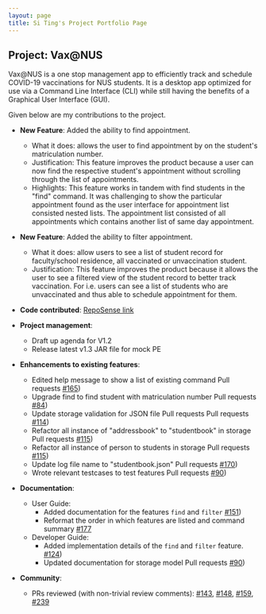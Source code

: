 ```yaml
---
layout: page
title: Si Ting's Project Portfolio Page
---
```


## Project: Vax@NUS

Vax@NUS is a one stop management app to efficiently track and schedule COVID-19 vaccinations for NUS students. It is a desktop app optimized for use via a Command Line Interface (CLI) while still having the benefits of a Graphical User Interface (GUI).

Given below are my contributions to the project.

* **New Feature**: Added the ability to find appointment.
  * What it does: allows the user to find appointment by on the student's matriculation number.
  * Justification: This feature improves the product because a user can now find the respective student's appointment without scrolling through the list of appointments. 
  * Highlights: This feature works in tandem with find students in the "find" command. It was challenging to show the particular appointment found as the user interface for appointment list consisted nested lists. The appointment list consisted  of all appointments which contains another list of same day appointment. 

* **New Feature**: Added the ability to filter appointment.
  * What it does: allow users to see a list of student record for faculty/school residence, all vaccinated or unvaccination student.
  * Justification: This feature improves the product because it allows the user to see a filtered view of the student record to better track vaccination. For i.e. users can see a list of students who are unvaccinated and thus able to schedule appointment for them. 

* **Code contributed**: [RepoSense link](https://nus-cs2103-ay2021s2.github.io/tp-dashboard/?search=AY2021S2-CS2103T-W10-4&sort=groupTitle&sortWithin=title&timeframe=commit&mergegroup=&groupSelect=groupByRepos&breakdown=true&checkedFileTypes=docs~functional-code~test-code~other&since=2021-02-19&tabOpen=true&tabType=authorship&tabAuthor=SiTingST&tabRepo=AY2021S2-CS2103T-W10-4%2Ftp%5Bmaster%5D&authorshipIsMergeGroup=false&authorshipFileTypes=docs~functional-code~test-code&authorshipIsBinaryFileTypeChecked=false)

* **Project management**:
  * Draft up agenda for V1.2 
  * Release latest v1.3 JAR file for mock PE 

* **Enhancements to existing features**:

  * Edited help message to show a list of existing command Pull requests [\#165](https://github.com/AY2021S2-CS2103T-W10-4/tp/pull/165))
  * Upgrade find to find student with matriculation number Pull requests [\#84](https://github.com/AY2021S2-CS2103T-W10-4/tp/pull/84))
  * Update storage validation for JSON file Pull requests Pull requests [\#114](https://github.com/AY2021S2-CS2103T-W10-4/tp/pull/144))
  * Refactor all instance of "addressbook" to "studentbook" in storage Pull requests [\#115](https://github.com/AY2021S2-CS2103T-W10-4/tp/pull/115))
  * Refactor all instance of person to students in storage Pull requests [\#115](https://github.com/AY2021S2-CS2103T-W10-4/tp/pull/115))
  * Update log file name to "studentbook.json" Pull requests [\#170](https://github.com/AY2021S2-CS2103T-W10-4/tp/pull/170))
  * Wrote relevant testcases to test features Pull requests [\#90](https://github.com/AY2021S2-CS2103T-W10-4/tp/pull/90))

* **Documentation**:
  * User Guide:
    * Added documentation for the features `find` and `filter` [\#151](https://github.com/AY2021S2-CS2103T-W10-4/tp/pull/151))
    * Reformat the order in which features are listed  and command summary  [\#177](https://github.com/AY2021S2-CS2103T-W10-4/tp/pull/177)
  * Developer Guide:
    * Added implementation details of the `find` and `filter` feature. [\#124](https://github.com/AY2021S2-CS2103T-W10-4/tp/pull/124))
    * Updated documentation for storage model Pull requests [\#90](https://github.com/AY2021S2-CS2103T-W10-4/tp/pull/295))

* **Community**:
  * PRs reviewed (with non-trivial review comments): [\#143](https://github.com/AY2021S2-CS2103T-W10-4/tp/pull/143), [\#148](https://github.com/AY2021S2-CS2103T-W10-4/tp/pull/148), [\#159](https://github.com/AY2021S2-CS2103T-W10-4/tp/pull/159), [\#239](https://github.com/AY2021S2-CS2103T-W10-4/tp/pull/239)

